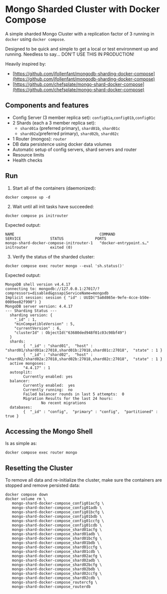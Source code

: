 # Mongo Sharded Cluster with Docker Compose

A simple sharded Mongo Cluster with a replication factor of 3 running in `docker` using `docker compose`.

Designed to be quick and simple to get a local or test environment up and running. Needless to say... DON'T USE THIS IN PRODUCTION!

Heavily inspired by:
- [https://github.com/jfollenfant/mongodb-sharding-docker-compose](https://github.com/jfollenfant/mongodb-sharding-docker-compose)
- [https://github.com/chefsplate/mongo-shard-docker-compose](https://github.com/chefsplate/mongo-shard-docker-compose)

## Components and features

* Config Server (3 member replica set): `config01a`,`config01b`,`config01c`
* 2 Shards (each a 3 member replica set):
  * `shard01a` (preferred primary), `shard01b`, `shard01c`
  * `shard02a`(preferred primary), `shard02b`, `shard02c`
* 1 Router (mongos): `router`
* DB data persistence using docker data volumes
* Automatic setup of config servers, shard servers and router
* Resource limits
* Health checks

## Run

1. Start all of the containers (daemonized):
```
docker compose up -d
```

2. Wait until all init tasks have succeeded:
```
docker compose ps initrouter
```
Expected output:
```
NAME                                      COMMAND                  SERVICE             STATUS              PORTS
mongo-shard-docker-compose-initrouter-1   "docker-entrypoint.s…"   initrouter          exited (0)          
```

3. Verify the status of the sharded cluster:
```
docker compose exec router mongo --eval 'sh.status()'
```
Expected output:
```
MongoDB shell version v4.4.17
connecting to: mongodb://127.0.0.1:27017/?compressors=disabled&gssapiServiceName=mongodb
Implicit session: session { "id" : UUID("5a8d865e-9efe-4cce-b50e-0009ee82f990") }
MongoDB server version: 4.4.17
--- Sharding Status --- 
  sharding version: {
  	"_id" : 1,
  	"minCompatibleVersion" : 5,
  	"currentVersion" : 6,
  	"clusterId" : ObjectId("63680ded948f01c03c98bf49")
  }
  shards:
        {  "_id" : "shard01",  "host" : "shard01/shard01a:27018,shard01b:27018,shard01c:27018",  "state" : 1 }
        {  "_id" : "shard02",  "host" : "shard02/shard02a:27018,shard02b:27018,shard02c:27018",  "state" : 1 }
  active mongoses:
        "4.4.17" : 1
  autosplit:
        Currently enabled: yes
  balancer:
        Currently enabled:  yes
        Currently running:  no
        Failed balancer rounds in last 5 attempts:  0
        Migration Results for the last 24 hours: 
                No recent migrations
  databases:
        {  "_id" : "config",  "primary" : "config",  "partitioned" : true }
```

## Accessing the Mongo Shell
Is as simple as:
```
docker compose exec router mongo
```

## Resetting the Cluster
To remove all data and re-initialize the cluster, make sure the containers are stopped and remove persisted data:

```
docker compose down
docker volume rm \
   mongo-shard-docker-compose_config01acfg \
   mongo-shard-docker-compose_config01adb \
   mongo-shard-docker-compose_config01bcfg \
   mongo-shard-docker-compose_config01bdb \
   mongo-shard-docker-compose_config01ccfg \
   mongo-shard-docker-compose_config01cdb \
   mongo-shard-docker-compose_shard01acfg \
   mongo-shard-docker-compose_shard01adb \
   mongo-shard-docker-compose_shard01bcfg \
   mongo-shard-docker-compose_shard01bdb \
   mongo-shard-docker-compose_shard01ccfg \
   mongo-shard-docker-compose_shard01cdb \
   mongo-shard-docker-compose_shard02acfg \
   mongo-shard-docker-compose_shard02adb \
   mongo-shard-docker-compose_shard02bcfg \
   mongo-shard-docker-compose_shard02bdb \
   mongo-shard-docker-compose_shard02ccfg \
   mongo-shard-docker-compose_shard02cdb \
   mongo-shard-docker-compose_routercfg \
   mongo-shard-docker-compose_routerdb
```
